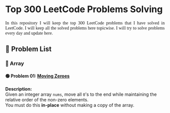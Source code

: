 # Top 300 LeetCode Problems Solving

<p style="text-align: justify; font-family: Verdana">
In this repository I will keep the top 300 LeetCode problems that I have solved in LeetCode. I will keep all the solved problems here topicwise. I will try to solve problems every day and update here.
</p>

## 📘 Problem List

### 🔹 Array

#### 🟢 Problem 01: [Moving Zeroes](https://leetcode.com/problems/move-zeroes/)
**Description:**  
Given an integer array `nums`, move all `0`'s to the end while maintaining the relative order of the non-zero elements.  
You must do this **in-place** without making a copy of the array.

